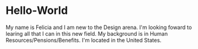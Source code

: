 # Hello-World


My name is Felicia and I am new to the Design arena.  I'm looking foward to learing all that I can in this 
new field.  My background is in Human Resources/Pensions/Benefits.  I'm located in the United States.


